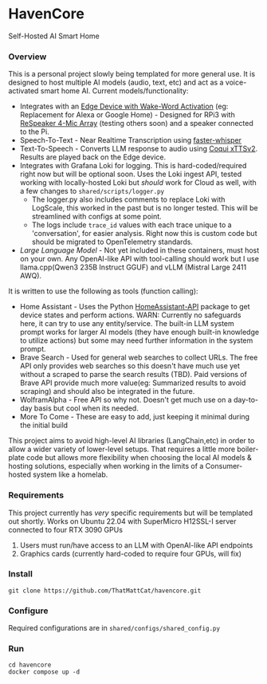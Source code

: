 # HavenCore

Self-Hosted AI Smart Home

### Overview

This is a personal project slowly being templated for more general use. It is designed to host multiple AI models (audio, text, etc) and act as a voice-activated smart home AI. Current models/functionality:

* Integrates with an [Edge Device with Wake-Word Activation](https://github.com/ThatMattCat/havencore-edge/tree/main) (eg: Replacement for Alexa or Google Home) - Designed for RPi3 with [ReSpeaker 4-Mic Array](https://www.seeedstudio.com/ReSpeaker-USB-Mic-Array-p-4247.html) (testing others soon) and a speaker connected to the Pi.
* Speech-To-Text - Near Realtime Transcription using [faster-whisper](https://github.com/SYSTRAN/faster-whisper)
* Text-To-Speech - Converts LLM response to audio using [Coqui xTTSv2](https://github.com/coqui-ai/TTS). Results are played back on the Edge device.
* Integrates with Grafana Loki for logging. This is hard-coded/required right now but will be optional soon. Uses the Loki ingest API, tested working with locally-hosted Loki but _should_ work for Cloud as well, with a few changes to `shared/scripts/logger.py`
  * The logger.py also includes comments to replace Loki with LogScale, this worked in the past but is no longer tested. This will be streamlined with configs at some point.
  * The logs include `trace_id` values with each trace unique to a 'conversation', for easier analysis. Right now this is custom code but should be migrated to OpenTelemetry standards.
* _Large Language Model_ - Not yet included in these containers, must host on your own. Any OpenAI-like API with tool-calling should work but I  use llama.cpp(Qwen3 235B Instruct GGUF) and vLLM (Mistral Large 2411 AWQ).

It is written to use the following as tools (function calling):

* Home Assistant - Uses the Python [HomeAssistant-API](https://pypi.org/project/HomeAssistant-API/) package to get device states and perform actions. WARN: Currently no safeguards here, it can try to use any entity/service. The built-in LLM system prompt works for larger AI models (they have enough built-in knowledge to utilize actions) but some may need further information in the system prompt.
* Brave Search - Used for general web searches to collect URLs. The free API only provides web searches so this doesn't have much use yet without a scraped to parse the search results (TBD). Paid versions of Brave API provide much more value(eg: Summarized results to avoid scraping) and should also be integrated in the future.
* WolframAlpha - Free API so why not. Doesn't get much use on a day-to-day basis but cool when its needed.
* More To Come - These are easy to add, just keeping it minimal during the initial build

This project aims to avoid high-level AI libraries (LangChain,etc) in order to allow a wider variety of lower-level setups. That requires a little more boiler-plate code but allows more flexibility when choosing the local AI models & hosting solutions, especially when working in the limits of a Consumer-hosted system like a homelab.

### Requirements

This project currently has *very* specific requirements but will be templated out shortly. Works on Ubuntu 22.04 with SuperMicro H12SSL-I server connected to four RTX 3090 GPUs

1. Users must run/have access to an LLM with OpenAI-like API endpoints
2. Graphics cards (currently hard-coded to require four GPUs, will fix)

### Install

```
git clone https://github.com/ThatMattCat/havencore.git
```

### Configure

Required configurations are in `shared/configs/shared_config.py`

### Run

```
cd havencore
docker compose up -d
```
